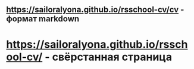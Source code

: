 ## https://sailoralyona.github.io/rsschool-cv/cv - формат markdown
# https://sailoralyona.github.io/rsschool-cv/ - свёрстанная страница
